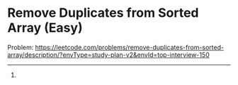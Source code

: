 Remove Duplicates from Sorted Array (Easy)
===

Problem: https://leetcode.com/problems/remove-duplicates-from-sorted-array/description/?envType=study-plan-v2&envId=top-interview-150

---

1. 
```python

```
